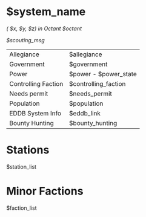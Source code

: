 
# $system_name

*( $x, $y, $z) in Octant $octant*

*$scouting_msg*

|       |  |
| :---------- | :---------- |
| Allegiance  | $allegiance       |
| Government  | $government       |
| Power       | $power - $power_state
| Controlling Faction | $controlling_faction |
| Needs permit | $needs_permit |
| Population  | $population       |
| EDDB System Info | $eddb_link |
| Bounty Hunting | $bounty_hunting        |


# Stations

$station_list

# Minor Factions

$faction_list


